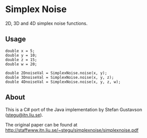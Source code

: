 Simplex Noise
=============

2D, 3D and 4D simplex noise functions. 

Usage
-----

    double x = 5;
    double y = 10;
    double z = 15;
    double w = 20;

    double 2DnoiseVal = SimplexNoise.noise(x, y);
    double 3DnoiseVal = SimplexNoise.noise(x, y, z);
    double 4DnoiseVal = SimplexNoise.noise(x, y, z, w);

About
-----

This is a C# port of the Java implementation by Stefan Gustavson (stegu@itn.liu.se).
 
The original paper can be found at http://staffwww.itn.liu.se/~stegu/simplexnoise/simplexnoise.pdf